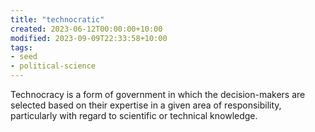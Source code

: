 ```yaml
---
title: "technocratic"
created: 2023-06-12T00:00:00+10:00
modified: 2023-09-09T22:33:58+10:00
tags:
- seed
- political-science
---
```


Technocracy is a form of government in which the decision-makers are selected based on their expertise in a given area of responsibility, particularly with regard to scientific or technical knowledge.